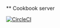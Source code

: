 ** Cookbook server

[![CircleCI](https://circleci.com/gh/yukihiratype2/cookbook-server/tree/master.svg?style=svg)](https://circleci.com/gh/yukihiratype2/cookbook-server/tree/master)
